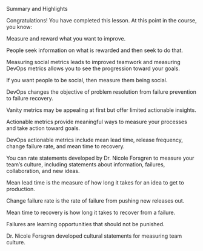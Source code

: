Summary and Highlights

Congratulations! You have completed this lesson. At this point in the course, you know: 

Measure and reward what you want to improve.  

People seek information on what is rewarded and then seek to do that. 

Measuring social metrics leads to improved teamwork and measuring DevOps metrics allows you to see the progression toward your goals. 

If you want people to be social, then measure them being social. 

DevOps changes the objective of problem resolution from failure prevention to failure recovery. 

Vanity metrics may be appealing at first but offer limited actionable insights. 

Actionable metrics provide meaningful ways to measure your processes and take action toward goals. 

DevOps actionable metrics include mean lead time, release frequency, change failure rate, and mean time to recovery. 

You can rate statements developed by Dr. Nicole Forsgren to measure your team’s culture, including statements about information, failures, collaboration, and new ideas. 

Mean lead time is the measure of how long it takes for an idea to get to production. 

Change failure rate is the rate of failure from pushing new releases out. 

Mean time to recovery is how long it takes to recover from a failure. 

Failures are learning opportunities that should not be punished. 

Dr. Nicole Forsgren developed cultural statements for measuring team culture. 